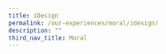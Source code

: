 ```yaml
---
title: iDesign
permalink: /our-experiences/moral/idesign/
description: ""
third_nav_title: Moral
---
```

